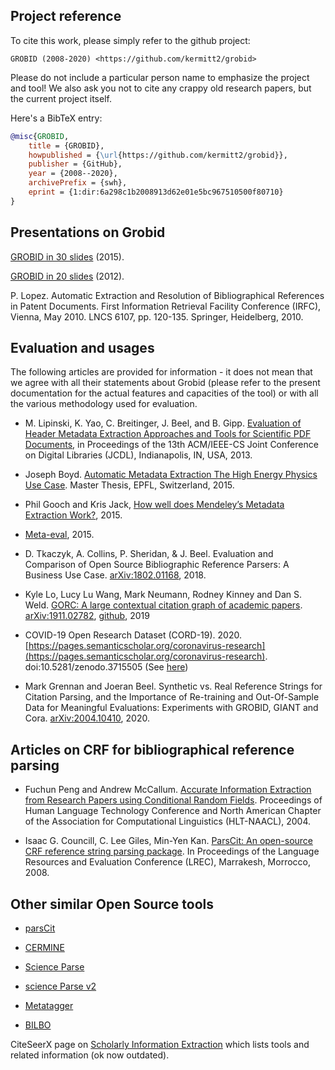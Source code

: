 ## Project reference

To cite this work, please simply refer to the github project:

```
GROBID (2008-2020) <https://github.com/kermitt2/grobid>
```

Please do not include a particular person name to emphasize the project and tool! 
We also ask you not to cite any crappy old research papers, but the current project itself. 

Here's a BibTeX entry:

```bibtex
@misc{GROBID,
    title = {GROBID},
    howpublished = {\url{https://github.com/kermitt2/grobid}},
    publisher = {GitHub},
    year = {2008--2020},
    archivePrefix = {swh},
    eprint = {1:dir:6a298c1b2008913d62e01e5bc967510500f80710}
}
```

## Presentations on Grobid

[GROBID in 30 slides](grobid-04-2015.pdf) (2015).

[GROBID in 20 slides](GROBID.pdf) (2012).

P. Lopez. Automatic Extraction and Resolution of Bibliographical References in Patent Documents. First Information Retrieval Facility Conference (IRFC), Vienna, May 2010. LNCS 6107, pp. 120-135. Springer, Heidelberg, 2010.

## Evaluation and usages

The following articles are provided for information - it does not mean that we agree with all their statements about Grobid (please refer to the present documentation for the actual features and capacities of the tool) or with all the various methodology used for evaluation. 

- M. Lipinski, K. Yao, C. Breitinger, J. Beel, and B. Gipp. [Evaluation of Header Metadata Extraction Approaches and Tools for Scientific PDF Documents](http://docear.org/papers/Evaluation_of_Header_Metadata_Extraction_Approaches_and_Tools_for_Scientific_PDF_Documents.pdf), in Proceedings of the 13th ACM/IEEE-CS Joint Conference on Digital Libraries (JCDL), Indianapolis, IN, USA, 2013. 

- Joseph Boyd. [Automatic Metadata Extraction The High Energy Physics Use Case](https://preprints.cern.ch/record/2039361/files/CERN-THESIS-2015-105.pdf). Master Thesis, EPFL, Switzerland, 2015. 

- Phil Gooch and Kris Jack, [How well does Mendeley’s Metadata Extraction Work?](https://krisjack.wordpress.com/2015/03/12/how-well-does-mendeleys-metadata-extraction-work/), 2015.

- [Meta-eval](https://github.com/allenai/meta-eval), 2015.

- D. Tkaczyk, A. Collins, P. Sheridan, & J. Beel. Evaluation and Comparison of Open Source Bibliographic Reference Parsers: A Business Use Case. [arXiv:1802.01168](https://arxiv.org/pdf/1802.01168), 2018.

- Kyle Lo, Lucy Lu Wang, Mark Neumann, Rodney Kinney and Dan S. Weld. [GORC: A large contextual citation graph of academic papers](https://arxiv.org/pdf/1911.02782.pdf). [arXiv:1911.02782](https://arxiv.org/abs/1911.02782), [github](https://github.com/allenai/s2-gorc), 2019

- COVID-19 Open Research Dataset (CORD-19). 2020. [https://pages.semanticscholar.org/coronavirus-research](https://pages.semanticscholar.org/coronavirus-research). doi:10.5281/zenodo.3715505
(See [here](https://discourse.cord-19.semanticscholar.org/t/faqs-about-cord-19-dataset/94))

- Mark Grennan and Joeran Beel. Synthetic vs. Real Reference Strings for Citation Parsing, and the Importance of Re-training and Out-Of-Sample Data for Meaningful Evaluations: Experiments with GROBID, GIANT and Cora. [arXiv:2004.10410](https://arxiv.org/abs/2004.10410), 2020.

## Articles on CRF for bibliographical reference parsing

- Fuchun Peng and Andrew McCallum. [Accurate Information Extraction from Research Papers using Conditional Random Fields](https://www.aclweb.org/anthology/N04-1042.pdf). Proceedings of Human Language Technology Conference and North American Chapter of the Association for Computational Linguistics (HLT-NAACL), 2004.

- Isaac G. Councill, C. Lee Giles, Min-Yen Kan. [ParsCit: An open-source CRF reference string parsing package](http://www.lrec-conf.org/proceedings/lrec2008/pdf/166_paper.pdf). In Proceedings of the Language Resources and Evaluation Conference (LREC), Marrakesh, Morrocco, 2008.

## Other similar Open Source tools

- [parsCit](https://github.com/knmnyn/ParsCit)

- [CERMINE](https://github.com/CeON/CERMINE)

- [Science Parse](https://github.com/allenai/science-parse) 

- [science Parse v2](https://github.com/allenai/spv2) 

- [Metatagger](https://github.com/iesl/rexa1-metatagger)

- [BILBO](https://github.com/OpenEdition/bilbo)

CiteSeerX page on [Scholarly Information Extraction](http://csxstatic.ist.psu.edu/downloads/software#Services) which lists tools and related information (ok now outdated). 
